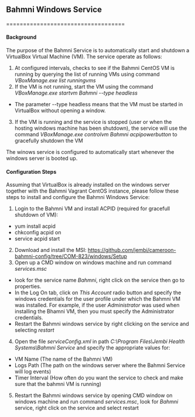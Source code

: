 ## Bahmni Windows Service
===================================

#### Background
The purpose of the Bahmni Service is to automatically start and shutdown a VirtualBox Virtual Machine (VM). 
The service operate as follows:
1. At configured intervals, checks to see if the Bahmni CentOS VM is running by querying the list of running VMs using command _VBoxManage.exe list runningvms_
2. If the VM is not running, start the VM using the command _VBoxManage.exe startvm Bahmni --type headless_ 
* The parameter --type headless means that the VM must be started in VirtualBox without opening a window.
3. If the VM is running and the service is stopped (user or when the hosting windows machine has been shutdown), the service will use the command _VBoxManage.exe controlvm Bahmni acpipowerbutton_ to gracefully shutdown the VM

The winows service is configured to automatically start whenever the windows server is booted up.

#### Configuration Steps
Assuming that VirtualBox is already installed on the windows server together with the Bahmni Vagrant CentOS instance, please follow these steps to install and configure the Bahmni Windows Service:
1. Login to the Bahmni VM and install ACPID (required for gracefull shutdown of VM):
* yum install acpid
* chkconfig acpid on
* service acpid start
2. Download and install the MSI: https://github.com/jembi/cameroon-bahmni-config/tree/COM-823/windows/Setup
3. Open up a CMD window on windows machine and run command _services.msc_
* look for the service name _Bahmni_, right click on the service then go to properties. 
* In the Log On tab, click on _This Account_ radio button and specify the windows credentials for the user profile under which the Bahmni VM was installed. For example, if the user _Administrator_ was used when installing the Bhamni VM, then you must specify the Administrator credentials.
* Restart the Bahmni windows service by right clicking on the service and selecting _restart_
4. Open the file _serviceConfig.xml_ in path _C:\Program Files\Jembi Health Systems\Bahmni Service_ and specify the appropriate values for:
* VM Name (The name of the Bahmni VM)
* Logs Path (The path on the windows server where the Bahmni Service will log events)
* Timer Interval (How often do you want the service to check and make sure that the bahmni VM is running)
5. Restart the Bahmni windows service by opening CMD window on windows machine and run command _services.msc_, look for _Bahmni_ service, right click on the service and select restart
